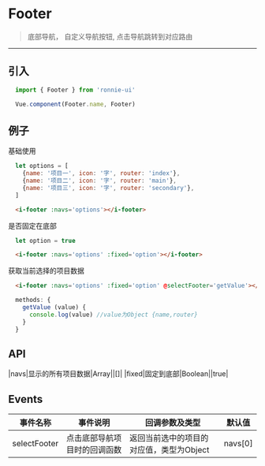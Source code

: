 # Footer

>底部导航， 自定义导航按钮,  点击导航跳转到对应路由

------------

## 引入
```javascript
  import { Footer } from 'ronnie-ui'

  Vue.component(Footer.name, Footer)
```

## 例子
基础使用
```javascript
  let options = [
    {name: '项目一', icon: '字', router: 'index'},
    {name: '项目二', icon: '字', router: 'main'},
    {name: '项目三', icon: '字', router: 'secondary'},
  ]
```
```html
  <i-footer :navs='options'></i-footer>
```

是否固定在底部
```javascript
  let option = true
```
```html
  <i-footer :navs='options' :fixed='option'></i-footer>
```

获取当前选择的项目数据
```html
  <i-footer :navs='options' :fixed='option' @selectFooter='getValue'></i-footer>
```
```javascript
  methods: {
    getValue (value) {
      console.log(value) //value为Object {name,router}
    }
  }
```

## API
|navs|显示的所有项目数据|Array||[]|
|fixed|固定到底部|Boolean||true|

## Events
|事件名称|事件说明|回调参数及类型|默认值|
|----|----|----|----|
|selectFooter|点击底部导航项目时的回调函数|返回当前选中的项目的对应值，类型为Object|navs[0]|



